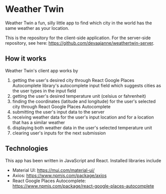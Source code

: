 # Weather Twin

Weather Twin a fun, silly little app to find which city in the world has the same weather as your location.

This is the repository for the client-side application. For the server-side repository, see here: https://github.com/devaajanne/weathertwin-server.

## How it works

Weather Twin's client app works by
1) getting the user's desired city through React Google Places Autocomplete library's autocomplete input field which suggests cities as the user types in the input field
2) getting the user's desired temperature unit (celsius or fahrenheit)
3) finding the coordinates (latitude and longitude) for the user's selected city through React Google Places Autocomplete
4) submitting the user's input data to the server
5) receiving weather data for the user's input location and for a location that has a similar weather
6) displaying both weather data in the user's selected temperature unit
7) clearing user's inputs for the next submission

## Technologies

This app has been written in JavaScript and React. Installed libraries include
- Material UI: https://mui.com/material-ui/
- Axios: https://www.npmjs.com/package/axios
- React Google Places Autocomplete: https://www.npmjs.com/package/react-google-places-autocomplete
